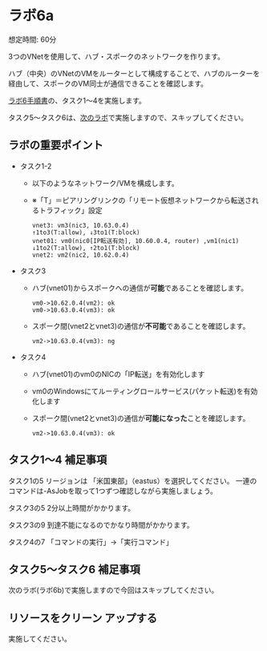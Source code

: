 # ラボ6a

想定時間: 60分

3つのVNetを使用して、ハブ・スポークのネットワークを作ります。

ハブ（中央）のVNetのVMをルーターとして構成することで、ハブのルーターを経由して、スポークのVM同士が通信できることを確認します。

[ラボ6手順書](https://github.com/MicrosoftLearning/AZ-104JA-MicrosoftAzureAdministrator/blob/master/Instructions/Labs/LAB_06-Implement_Network_Traffic_Management.md)の、タスク1～4を実施します。

タスク5～タスク6は、[次のラボ](lab06b.md)で実施しますので、スキップしてください。


## ラボの重要ポイント

- タスク1-2
  - 以下のようなネットワーク/VMを構成します。
  - ※「T」＝ピアリングリンクの「リモート仮想ネットワークから転送されるトラフィック」設定

    ```
    vnet3: vm3(nic3, 10.63.0.4)
    ↑1to3(T:allow), ↓3to1(T:block)  
    vnet01: vm0(nic0[IP転送有効], 10.60.0.4, router) ,vm1(nic1)
    ↓1to2(T:allow), ↑2to1(T:block) 
    vnet2: vm2(nic2, 10.62.0.4)
    ```

- タスク3
  - ハブ(vnet01)からスポークへの通信が**可能**であることを確認します。

    ```
    vm0->10.62.0.4(vm2): ok
    vm0->10.63.0.4(vm3): ok
    ```

  - スポーク間(vnet2とvnet3)の通信が**不可能**であることを確認します。

    ```
    vm2->10.63.0.4(vm3): ng
    ```

- タスク4
  - ハブ(vnet01)のvm0のNICの「IP転送」を有効化します
  - vm0のWindowsにてルーティングロールサービス(パケット転送)を有効化します
  - スポーク間(vnet2とvnet3)の通信が**可能になった**ことを確認します。

    ```
    vm2->10.63.0.4(vm3): ok
    ```

## タスク1～4 補足事項

タスク1の5
リージョンは 「米国東部」（eastus）を選択してください。
一連のコマンドは-AsJobを取って1つずつ確認しながら実施しましょう。

タスク3の5
2分以上時間がかかります。

タスク3の9
到達不能になるのでかなり時間がかかります。

タスク4の7
「コマンドの実行」→「実行コマンド」

## タスク5～タスク6 補足事項

次のラボ(ラボ6b)で実施しますので今回はスキップしてください。

## リソースをクリーン アップする

実施してください。
